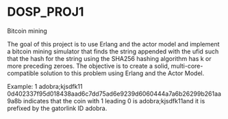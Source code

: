 # DOSP_PROJ1
 Bitcoin mining

The goal of this project is to use Erlang and the actor model and implement a bitcoin mining simulator that finds the string appended with the ufid such that the hash for the string using the SHA256 hashing algorithm has k or more preceding zeroes. The objective is to create a solid, multi-core-compatible solution to this problem using Erlang and the Actor Model.

Example:
1
adobra;kjsdfk11 0d402337f95d018438aad6c7dd75ad6e9239d6060444a7a6b26299b261aa9a8b
indicates that the coin with 1 leading 0 is adobra;kjsdfk11and it is prefixed by the gatorlink ID adobra.


